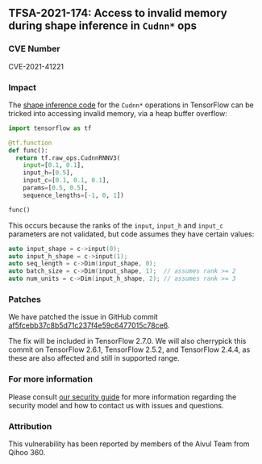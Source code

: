 ## TFSA-2021-174: Access to invalid memory during shape inference in `Cudnn*` ops

### CVE Number
CVE-2021-41221

### Impact
The [shape inference code](https://github.com/tensorflow/tensorflow/blob/9ff27787893f76d6971dcd1552eb5270d254f31b/tensorflow/core/ops/cudnn_rnn_ops.cc) for the `Cudnn*` operations in TensorFlow can be tricked into accessing invalid memory, via a heap buffer overflow:

```python
import tensorflow as tf

@tf.function
def func():
  return tf.raw_ops.CudnnRNNV3(
    input=[0.1, 0.1],
    input_h=[0.5],
    input_c=[0.1, 0.1, 0.1],
    params=[0.5, 0.5],
    sequence_lengths=[-1, 0, 1])

func()
```

This occurs because the ranks of the `input`, `input_h` and `input_c` parameters are not validated, but code assumes they have certain values:

```cc
auto input_shape = c->input(0);
auto input_h_shape = c->input(1);
auto seq_length = c->Dim(input_shape, 0);
auto batch_size = c->Dim(input_shape, 1);  // assumes rank >= 2
auto num_units = c->Dim(input_h_shape, 2); // assumes rank >= 3
```

### Patches
We have patched the issue in GitHub commit [af5fcebb37c8b5d71c237f4e59c6477015c78ce6](https://github.com/tensorflow/tensorflow/commit/af5fcebb37c8b5d71c237f4e59c6477015c78ce6).

The fix will be included in TensorFlow 2.7.0. We will also cherrypick this commit on TensorFlow 2.6.1, TensorFlow 2.5.2, and TensorFlow 2.4.4, as these are also affected and still in supported range.

### For more information
Please consult [our security guide](https://github.com/tensorflow/tensorflow/blob/master/SECURITY.md) for more information regarding the security model and how to contact us with issues and questions.

### Attribution
This vulnerability has been reported by members of the Aivul Team from Qihoo 360.
